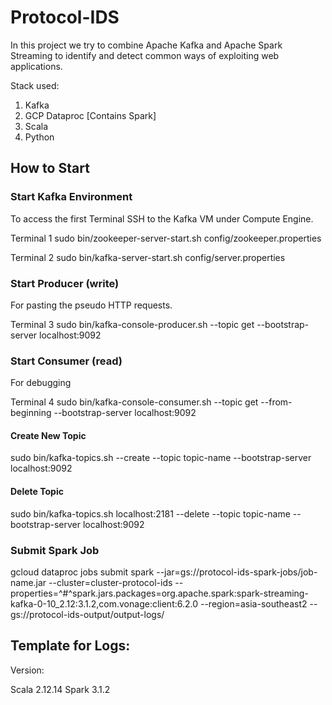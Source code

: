 # Protocol-IDS


In this project we try to combine Apache Kafka and Apache Spark Streaming to identify and detect common ways of exploiting web applications.


Stack used:

1) Kafka
2) GCP Dataproc [Contains Spark]
3) Scala 
4) Python


## How to Start

### Start Kafka Environment

To access the first Terminal SSH to the Kafka VM under Compute Engine.

Terminal 1 
sudo bin/zookeeper-server-start.sh config/zookeeper.properties

Terminal 2
sudo bin/kafka-server-start.sh config/server.properties

### Start Producer (write)

For pasting the pseudo HTTP requests.

Terminal 3
sudo bin/kafka-console-producer.sh --topic get --bootstrap-server localhost:9092

### Start Consumer (read)  

For debugging

Terminal 4
sudo bin/kafka-console-consumer.sh --topic get --from-beginning --bootstrap-server localhost:9092


#### Create New Topic 

sudo bin/kafka-topics.sh --create --topic topic-name --bootstrap-server localhost:9092

#### Delete Topic
sudo bin/kafka-topics.sh localhost:2181 --delete --topic topic-name --bootstrap-server localhost:9092


### Submit Spark Job

gcloud dataproc jobs submit spark --jar=gs://protocol-ids-spark-jobs/job-name.jar --cluster=cluster-protocol-ids --properties=^#^spark.jars.packages=org.apache.spark:spark-streaming-kafka-0-10_2.12:3.1.2,com.vonage:client:6.2.0 --region=asia-southeast2 -- gs://protocol-ids-output/output-logs/



## Template for Logs:


Version: 

  Scala 2.12.14
  Spark 3.1.2
